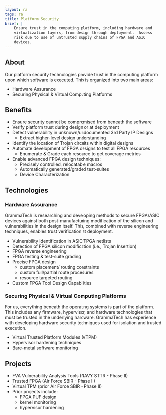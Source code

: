 ```yaml
---
layout: ra
tags: ra
title: Platform Security
brief: |
    Ensure trust in the computing platform, including hardware and
    virtualization layers, from design through deployment.  Assess
    risk due to use of untrusted supply chains of FPGA and ASIC
    devices.
---
```


## About
Our platform security technologies provide trust in the computing platform upon which software is executed. 
This is organized into two main areas:

- Hardware Assurance
- Securing Physical & Virtual Computing Platforms


## Benefits
- Ensure security cannot be compromised from beneath the software
- Verify platform trust during design or at deployment
- Detect vulnerability in unknown/undocumented 3rd Party IP Designs
	- Extract higher-level design understanding
- Identify the location of Trojan circuits within digital designs
- Automate development of FPGA designs to test all FPGA resources
	- Enumerate & Grade each resource to get coverage metrics
- Enable advanced FPGA design techniques:
	- Precisely controlled, relocatable macros
	- Automatically generated/graded test-suites
	- Device Characterization

## Technologies
### Hardware Assurance
GrammaTech is researching and developing methods to secure FPGA/ASIC devices against both post-manufacturing modification of the silicon and vulnerabilities in the design itself. This, combined with reverse engineering techniques, enables trust verification at deployment.

- Vulnerability Identification in ASIC/FPGA netlists
- Detection of FPGA silicon modification (i.e., Trojan Insertion)
- FPGA reverse engineering
- FPGA testing & test-suite grading 
- Precise FPGA design
	- custom placement/ routing constraints
	- custom full/partial route procedures
	- resource targeted routing
- Custom FPGA Tool Design Capabilities

### Securing Physical & Virtual Computing Platforms
For us, everything beneath the operating systems is part of the platform. This includes any firmware, hypervisor, and hardware technologies that must be trusted in the underlying hardware. GrammaTech has experience with developing hardware security techniques used for isolation and trusted execution.

- Virtual Trusted Platform Modules (VTPM)
- Hypervisor hardening techniques
- Bare-metal software monitoring

## Projects

- FVA Vulnerability Analysis Tools (NAVY STTR - Phase II)
- Trusted FPGA (Air Force SBIR - Phase II)
- Virtual TPM (prior Air Force SBIR - Phase II)
- Prior projects include:
 	- FPGA PUF design
 	- kernel monitoring
 	- hypervisor hardening
